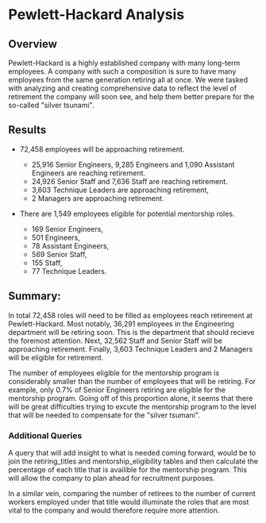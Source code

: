 # Pewlett-Hackard Analysis

## Overview

Pewlett-Hackard is a highly established company with many long-term employees. A company with such a composition is sure to have many employees from the same generation retiring all at once. We were tasked with analyzing and creating comprehensive data to reflect the level of retirement the company will soon see, and help them better prepare for the so-called "silver tsunami". 

## Results 

- 72,458 employees will be approaching retirement.
  - 25,916 Senior Engineers, 9,285 Engineers and 1,090 Assistant Engineers are reaching retirement.
  - 24,926 Senior Staff and 7,636 Staff are reaching retirement.
  - 3,603 Technique Leaders are approaching retirement, 
  - 2 Managers are approaching retirement.

- There are 1,549 employees eligible for potential mentorship roles.
  - 169 Senior Engineers,
  - 501 Engineers,
  - 78 Assistant Engineers,
  - 569 Senior Staff,
  - 155 Staff,
  - 77 Technique Leaders.


## Summary: 

In total 72,458 roles will need to be filled as employees reach retirement at Pewlett-Hackard. Most notably, 36,291 employees in the Engineering department will be retiring soon. This is the department that should recieve the foremost attention. Next, 32,562 Staff and Senior Staff will be approaching retirement. Finally, 3,603 Technique Leaders and 2 Managers will be eligible for retirement.

The number of employees eligible for the mentorship program is considerably smaller than the number of employees that will be retiring. For example, only 0.7% of Senior Engineers retiring are eligible for the mentorship program. Going off of this proportion alone, it seems that there will be great difficulties trying to excute the mentorship program to the level that will be needed to compensate for the "silver tsumani".

### Additional Queries 
A query that will add insight to what is needed coming forward, would be to join the retiring_titles and mentorship_eligibility tables and then calculate the percentage of each title that is availible for the mentorship program. This will allow the company to plan ahead for recruitment purposes.

In a similar vein, comparing the number of retirees to the number of current workers employed under that title would illuminate the roles that are most vital to the company and would therefore require more attention. 
